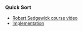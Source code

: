 ### Quick Sort
- [Robert Sedgewick course video](https://www.coursera.org/learn/algorithms-part1/lecture/vjvnC/quicksort)
- [Implementation](https://github.com/vidhatha/Programming-Fundamentals/blob/master/Algorithms/Sorting/QuickSort/quicksort.cpp)
